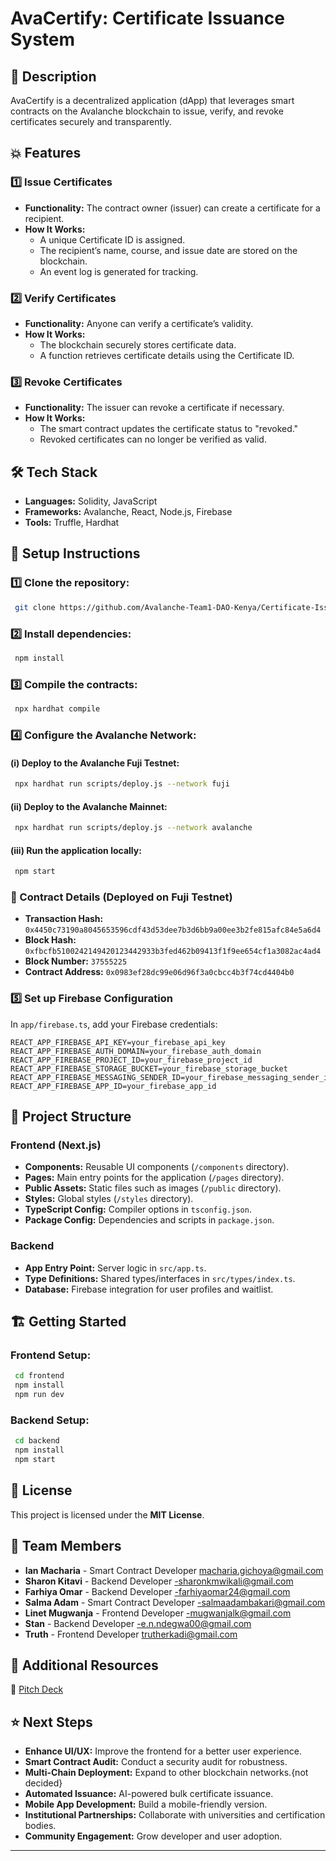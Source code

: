 # AvaCertify: Certificate Issuance System

## 📝 Description

AvaCertify is a decentralized application (dApp) that leverages smart contracts on the Avalanche blockchain to issue, verify, and revoke certificates securely and transparently.

## 💥 Features

### 1️⃣ Issue Certificates

- **Functionality:** The contract owner (issuer) can create a certificate for a recipient.
- **How It Works:**
  - A unique Certificate ID is assigned.
  - The recipient’s name, course, and issue date are stored on the blockchain.
  - An event log is generated for tracking.

### 2️⃣ Verify Certificates

- **Functionality:** Anyone can verify a certificate’s validity.
- **How It Works:**
  - The blockchain securely stores certificate data.
  - A function retrieves certificate details using the Certificate ID.

### 3️⃣ Revoke Certificates

- **Functionality:** The issuer can revoke a certificate if necessary.
- **How It Works:**
  - The smart contract updates the certificate status to "revoked."
  - Revoked certificates can no longer be verified as valid.

## 🛠️ Tech Stack

- **Languages:** Solidity, JavaScript
- **Frameworks:** Avalanche, React, Node.js, Firebase
- **Tools:** Truffle, Hardhat

## 🚀 Setup Instructions

### 1️⃣ Clone the repository:

```sh
 git clone https://github.com/Avalanche-Team1-DAO-Kenya/Certificate-Issuance-System.git
```

### 2️⃣ Install dependencies:

```sh
 npm install
```

### 3️⃣ Compile the contracts:

```sh
 npx hardhat compile
```

### 4️⃣ Configure the Avalanche Network:

#### (i) Deploy to the Avalanche Fuji Testnet:

```sh
 npx hardhat run scripts/deploy.js --network fuji
```

#### (ii) Deploy to the Avalanche Mainnet:

```sh
 npx hardhat run scripts/deploy.js --network avalanche
```

#### (iii) Run the application locally:

```sh
 npm start
```

### 📍 Contract Details (Deployed on Fuji Testnet)

- **Transaction Hash:** `0x4450c73190a8045653596cdf43d53dee7b3d6bb9a00ee3b2fe815afc84e5a6d4`
- **Block Hash:** `0xfbcfb5100242149420123442933b3fed462b09413f1f9ee654cf1a3082ac4ad4`
- **Block Number:** `37555225`
- **Contract Address:** `0x0983ef28dc99e06d96f3a0cbcc4b3f74cd4404b0`

### 5️⃣ Set up Firebase Configuration

In `app/firebase.ts`, add your Firebase credentials:

```env
REACT_APP_FIREBASE_API_KEY=your_firebase_api_key
REACT_APP_FIREBASE_AUTH_DOMAIN=your_firebase_auth_domain
REACT_APP_FIREBASE_PROJECT_ID=your_firebase_project_id
REACT_APP_FIREBASE_STORAGE_BUCKET=your_firebase_storage_bucket
REACT_APP_FIREBASE_MESSAGING_SENDER_ID=your_firebase_messaging_sender_id
REACT_APP_FIREBASE_APP_ID=your_firebase_app_id
```

## 🔧 Project Structure

### Frontend (Next.js)

- **Components:** Reusable UI components (`/components` directory).
- **Pages:** Main entry points for the application (`/pages` directory).
- **Public Assets:** Static files such as images (`/public` directory).
- **Styles:** Global styles (`/styles` directory).
- **TypeScript Config:** Compiler options in `tsconfig.json`.
- **Package Config:** Dependencies and scripts in `package.json`.

### Backend

- **App Entry Point:** Server logic in `src/app.ts`.
- **Type Definitions:** Shared types/interfaces in `src/types/index.ts`.
- **Database:** Firebase integration for user profiles and waitlist.

## 🏗️ Getting Started

### Frontend Setup:

```sh
 cd frontend
 npm install
 npm run dev
```

### Backend Setup:

```sh
 cd backend
 npm install
 npm start
```



## 📜 License

This project is licensed under the **MIT License**.

## 👥 Team Members

- **Ian Macharia** - Smart Contract Developer  macharia.gichoya@gmail.com
- **Sharon Kitavi** - Backend Developer  -sharonkmwikali@gmail.com
- **Farhiya Omar** - Backend Developer  -farhiyaomar24@gmail.com
- **Salma Adam** - Smart Contract Developer  -salmaadambakari@gmail.com
- **Linet Mugwanja** - Frontend Developer  -mugwanjalk@gmail.com
- **Stan** - Backend Developer             -e.n.ndegwa00@gmail.com
- **Truth** - Frontend Developer  trutherkadi@gmail.com

## 📢 Additional Resources

🔗 [Pitch Deck](https://drive.google.com/file/d/1G2SWkM36Go3ImLoS5zosMxQxY2-vcMPV/view?usp=drivesdk)

## ⭐ Next Steps

- **Enhance UI/UX:** Improve the frontend for a better user experience.
- **Smart Contract Audit:** Conduct a security audit for robustness.
- **Multi-Chain Deployment:** Expand to other blockchain networks.{not decided}
- **Automated Issuance:** AI-powered bulk certificate issuance.
- **Mobile App Development:** Build a mobile-friendly version.
- **Institutional Partnerships:** Collaborate with universities and certification bodies.
- **Community Engagement:** Grow developer and user adoption.

---






